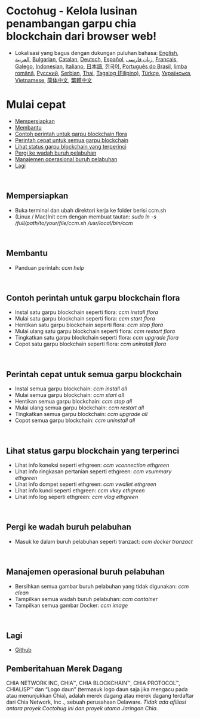 # Coctohug - Kelola lusinan penambangan garpu chia blockchain dari browser web!
- Lokalisasi yang bagus dengan dukungan puluhan bahasa: [English](./ccm_en.md), [العربية](./ccm_ar.md), [Bulgarian](./ccm_bg.md), [Catalan](./ccm_ca.md), [Deutsch](./ccm_de.md), [Español](./ccm_es.md), [زبان فارسی](./ccm_fa.md), [Français](./ccm_fr.md), [Galego](./ccm_gl.md), [Indonesian](./ccm_id.md), [Italiano](./ccm_it.md), [日本語](./ccm_ja.md), [한국어](./ccm_ko.md), [Português do Brasil](./ccm_pt.md), [limba română](./ccm_ro.md), [Русский](./ccm_ru.md), [Serbian](./ccm_sr.md), [Thai](./ccm_th.md), [Tagalog (Filipino)](./ccm_tl.md), [Türkçe](./ccm_tr.md), [Українська](./ccm_uk.md), [Vietnamese](./ccm_vi.md), [简体中文](./ccm_zh-CN.md), [繁體中文](./ccm_zh-TW.md)


# Mulai cepat
  - [Mempersiapkan](#ccm-setup)
  - [Membantu](#ccm-help)
  - [Contoh perintah untuk garpu blockchain flora](#ccm-sample)
  - [Perintah cepat untuk semua garpu blockchain](#ccm-all)
  - [Lihat status garpu blockchain yang terperinci](#ccm-view)
  - [Pergi ke wadah buruh pelabuhan](#ccm-docker)
  - [Manajemen operasional buruh pelabuhan](#ccm-docker-manage)
  - [Lagi](#ccm-more)
  

<p id="ccm-setup">&nbsp;</p>

## Mempersiapkan
- Buka terminal dan ubah direktori kerja ke folder berisi ccm.sh
- (Linux / Mac)Init ccm dengan membuat tautan: <i>sudo ln -s /full/path/to/your/file/ccm.sh /usr/local/bin/ccm</i>


<p id="ccm-help">&nbsp;</p>

## Membantu
- Panduan perintah: <i>ccm help</i>


<p id="ccm-sample">&nbsp;</p>

## Contoh perintah untuk garpu blockchain flora
- Instal satu garpu blockchain seperti flora: <i>ccm install flora</i>
- Mulai satu garpu blockchain seperti flora: <i>ccm start flora</i>
- Hentikan satu garpu blockchain seperti flora: <i>ccm stop flora</i>
- Mulai ulang satu garpu blockchain seperti flora: <i>ccm restart flora</i>
- Tingkatkan satu garpu blockchain seperti flora: <i>ccm upgrade flora</i>
- Copot satu garpu blockchain seperti flora: <i>ccm uninstall flora</i>


<p id="ccm-all">&nbsp;</p>

## Perintah cepat untuk semua garpu blockchain
- Instal semua garpu blockchain: <i>ccm install all</i>
- Mulai semua garpu blockchain: <i>ccm start all</i>
- Hentikan semua garpu blockchain: <i>ccm stop all</i>
- Mulai ulang semua garpu blockchain: <i>ccm restart all</i>
- Tingkatkan semua garpu blockchain: <i>ccm upgrade all</i>
- Copot semua garpu blockchain: <i>ccm uninstall all</i>


<p id="ccm-view">&nbsp;</p>

## Lihat status garpu blockchain yang terperinci
- Lihat info koneksi seperti ethgreen: <i>ccm vconnection ethgreen</i>
- Lihat info ringkasan pertanian seperti ethgreen: <i>ccm vsummary ethgreen</i>
- Lihat info dompet seperti ethgreen: <i>ccm vwallet ethgreen</i>
- Lihat info kunci seperti ethgreen: <i>ccm vkey ethgreen</i>
- Lihat info log seperti ethgreen: <i>ccm vlog ethgreen</i>


<p id="ccm-docker">&nbsp;</p>

## Pergi ke wadah buruh pelabuhan
- Masuk ke dalam buruh pelabuhan seperti tranzact: <i>ccm docker tranzact</i>


<p id="ccm-docker-manage">&nbsp;</p>

## Manajemen operasional buruh pelabuhan
- Bersihkan semua gambar buruh pelabuhan yang tidak digunakan: <i>ccm clean</i>
- Tampilkan semua wadah buruh pelabuhan: <i>ccm container</i>
- Tampilkan semua gambar Docker: <i>ccm image</i>


<p id="ccm-more">&nbsp;</p>

## Lagi
- [Github](https://github.com/raingggg/coctohug-manager)

## Pemberitahuan Merek Dagang
CHIA NETWORK INC, CHIA™, CHIA BLOCKCHAIN™, CHIA PROTOCOL™, CHIALISP™ dan “Logo daun” (termasuk logo daun saja jika mengacu pada atau menunjukkan Chia), adalah merek dagang atau merek dagang terdaftar dari Chia Network, Inc ., sebuah perusahaan Delaware. *Tidak ada afiliasi antara proyek Coctohug ini dan proyek utama Jaringan Chia.*
 
 
 
 
